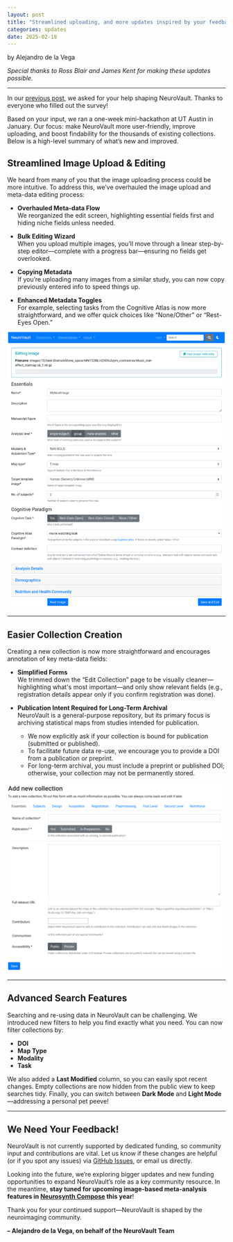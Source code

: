```yaml
---
layout: post
title: "Streamlined uploading, and more updates inspired by your feedback"
categories: updates
date: 2025-02-18
---
```


by Alejandro de la Vega

*Special thanks to Ross Blair and James Kent for making these updates possible.*

---

In our [previous post](https://neurovault.github.io/updates/2024/03/07/decade.html), we asked for your help shaping NeuroVault. Thanks to everyone who filled out the survey!  

Based on your input, we ran a one-week mini-hackathon at UT Austin in January. Our focus: make NeuroVault more user-friendly, improve uploading, and boost findability for the thousands of existing collections. Below is a high-level summary of what’s new and improved.


## Streamlined Image Upload & Editing

We heard from many of you that the image uploading process could be more intuitive. To address this, we’ve overhauled the image upload and meta-data editing process:

- **Overhauled Meta-data Flow**  
  We reorganized the edit screen, highlighting essential fields first and hiding niche fields unless needed.

- **Bulk Editing Wizard**  
  When you upload multiple images, you’ll move through a linear step-by-step editor—complete with a progress bar—ensuring no fields get overlooked.

- **Copying Metadata**  
  If you’re uploading many images from a similar study, you can now copy previously entered info to speed things up.

- **Enhanced Metadata Toggles**  
  For example, selecting tasks from the Cognitive Atlas is now more straightforward, and we offer quick choices like “None/Other” or “Rest-Eyes Open.”

![upload_images](../images/feb2025_updates_image_edit.png)

---

## Easier Collection Creation

Creating a new collection is now more straightforward and encourages annotation of key meta-data fields:

- **Simplified Forms**  
  We trimmed down the “Edit Collection” page to be visually cleaner—highlighting what's most important—and only show relevant fields (e.g., registration details appear only if you confirm registration was done).

- **Publication Intent Required for Long-Term Archival**  
  NeuroVault is a general-purpose repository, but its primary focus is archiving statistical maps from studies intended for publication.  
  - We now explicitly ask if your collection is bound for publication (submitted or published).  
  - To facilitate future data re-use, we encourage you to provide a DOI from a publication or preprint.  
  - For long-term archival, you must include a preprint or published DOI; otherwise, your collection may not be permanently stored.

![upload_collection](../images/feb2025_upload_collection.png)

---

## Advanced Search Features

Searching and re-using data in NeuroVault can be challenging. We introduced new filters to help you find exactly what you need. You can now filter collections by:

- **DOI**  
- **Map Type**  
- **Modality**  
- **Task**

We also added a **Last Modified** column, so you can easily spot recent changes. Empty collections are now hidden from the public view to keep searches tidy. Finally, you can switch between **Dark Mode** and **Light Mode**—addressing a personal pet peeve!

---

## We Need Your Feedback!

NeuroVault is not currently supported by dedicated funding, so community input and contributions are vital. Let us know if these changes are helpful (or if you spot any issues) via [GitHub Issues](https://github.com/NeuroVault/NeuroVault/issues), or email us directly.

Looking into the future, we’re exploring bigger updates and new funding opportunities to expand NeuroVault’s role as a key community resource. In the meantime, **stay tuned for upcoming image-based meta-analysis features in [Neurosynth Compose](compose.neurosynth.org) this year**!

Thank you for your continued support—NeuroVault is shaped by the neuroimaging community.

**– Alejandro de la Vega, on behalf of the NeuroVault Team**  
